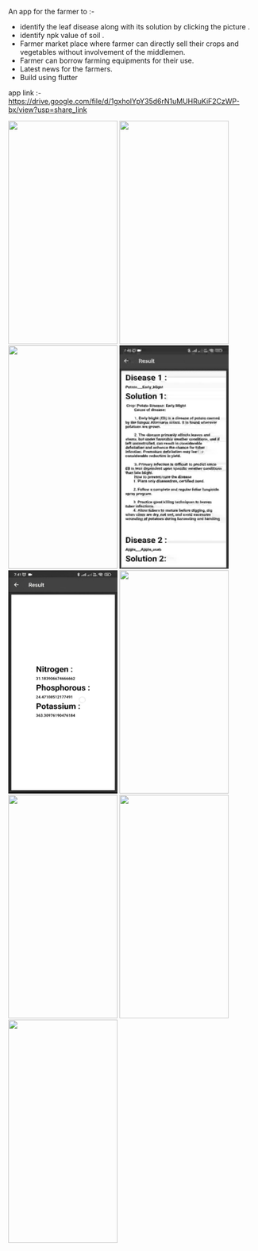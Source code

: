 An app for the farmer to :-

* identify the leaf disease along with its solution by clicking the picture .
* identify npk value of soil .
* Farmer market place where farmer can directly sell their crops and vegetables without involvement of the middlemen.
* Farmer can borrow farming equipments for their use.
* Latest news for the farmers.
* Build using flutter

app link :- https://drive.google.com/file/d/1gxholYpY35d6rN1uMUHRuKiF2CzWP-bx/view?usp=share_link


<img src="https://raw.githubusercontent.com/HARSH-17177/JIT_GAYE_HACKATHON/main/images/1.jpg" height ="450" width="220" >  <img src="https://raw.githubusercontent.com/HARSH-17177/JIT_GAYE_HACKATHON/main/images/5.jpg" height ="450" width="220"> <img src="https://raw.githubusercontent.com/HARSH-17177/JIT_GAYE_HACKATHON/main/images/6.jpg" height ="450" width="220"> <img src="https://raw.githubusercontent.com/HARSH-17177/Agrow-App/main/images/9.jpeg" height ="450" width="220"> <img src="https://raw.githubusercontent.com/HARSH-17177/Agrow-App/main/images/10.jpg" height ="450" width="220"> <img src="https://raw.githubusercontent.com/HARSH-17177/JIT_GAYE_HACKATHON/main/images/2.jpg" height ="450" width="220"> <img src="https://github.com/HARSH-17177/JIT_GAYE_HACKATHON/blob/main/images/8.jpg" height ="450" width="220"> <img src="https://raw.githubusercontent.com/HARSH-17177/JIT_GAYE_HACKATHON/main/images/3.jpg" height ="450" width="220"> <img src="https://raw.githubusercontent.com/HARSH-17177/JIT_GAYE_HACKATHON/main/images/4.jpg" height ="450" width="220"> 



